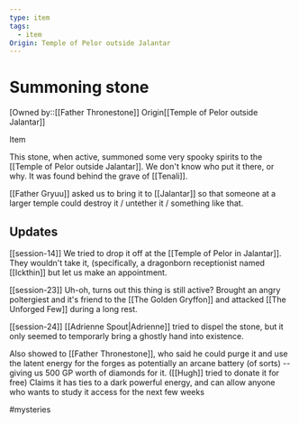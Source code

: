 ```yaml
---
type: item
tags:
  - item
Origin: Temple of Pelor outside Jalantar
---
```


# Summoning stone
[Owned by::[[Father Thronestone]]
<span class="dataview inline-field"><span class="inline-field-key">Origin</span><span class="inline-field-value">[[Temple of Pelor outside Jalantar]]</span></span>

Item

This stone, when active, summoned some very spooky spirits to the [[Temple of Pelor outside Jalantar]]. We don't know who put it there, or why. It was found behind the grave of [[Tenali]]. 

[[Father Gryuu]] asked us to bring it to [[Jalantar]] so that someone at a larger temple could destroy it / untether it / something like that.

## Updates

[[session-14]] We tried to drop it off at the [[Temple of Pelor in Jalantar]]. They wouldn't take it, (specifically, a dragonborn receptionist named [[Ickthin]] but let us make an appointment.

[[session-23]] Uh-oh, turns out this thing is still active? Brought an angry poltergiest and it's friend to the [[The Golden Gryffon]] and attacked [[The Unforged Few]] during a long rest. 

[[session-24]] [[Adrienne Spout|Adrienne]] tried to dispel the stone, but it only seemed to temporarly bring a ghostly hand into existence. 

Also showed to [[Father Thronestone]], who said he could purge it and use the latent energy for the forges as potentially an arcane battery (of sorts) -- giving us 500 GP worth of diamonds for it. ([[Hugh]] tried to donate it for free) Claims it has ties to a dark powerful energy, and can allow anyone who wants to study it access for the next few weeks

#mysteries 